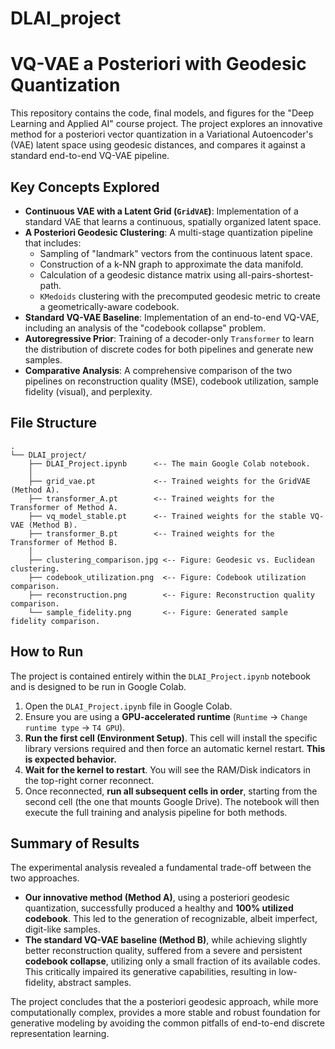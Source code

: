 # DLAI_project

# VQ-VAE a Posteriori with Geodesic Quantization

This repository contains the code, final models, and figures for the "Deep Learning and Applied AI" course project. The project explores an innovative method for a posteriori vector quantization in a Variational Autoencoder's (VAE) latent space using geodesic distances, and compares it against a standard end-to-end VQ-VAE pipeline.

## Key Concepts Explored

* **Continuous VAE with a Latent Grid (`GridVAE`)**: Implementation of a standard VAE that learns a continuous, spatially organized latent space.
* **A Posteriori Geodesic Clustering**: A multi-stage quantization pipeline that includes:
    * Sampling of "landmark" vectors from the continuous latent space.
    * Construction of a k-NN graph to approximate the data manifold.
    * Calculation of a geodesic distance matrix using all-pairs-shortest-path.
    * `KMedoids` clustering with the precomputed geodesic metric to create a geometrically-aware codebook.
* **Standard VQ-VAE Baseline**: Implementation of an end-to-end VQ-VAE, including an analysis of the "codebook collapse" problem.
* **Autoregressive Prior**: Training of a decoder-only `Transformer` to learn the distribution of discrete codes for both pipelines and generate new samples.
* **Comparative Analysis**: A comprehensive comparison of the two pipelines on reconstruction quality (MSE), codebook utilization, sample fidelity (visual), and perplexity.

## File Structure

```
.
└── DLAI_project/
    ├── DLAI_Project.ipynb      <-- The main Google Colab notebook.
    │
    ├── grid_vae.pt             <-- Trained weights for the GridVAE (Method A).
    ├── transformer_A.pt        <-- Trained weights for the Transformer of Method A.
    ├── vq_model_stable.pt      <-- Trained weights for the stable VQ-VAE (Method B).
    ├── transformer_B.pt        <-- Trained weights for the Transformer of Method B.
    │
    ├── clustering_comparison.jpg <-- Figure: Geodesic vs. Euclidean clustering.
    ├── codebook_utilization.png  <-- Figure: Codebook utilization comparison.
    ├── reconstruction.png        <-- Figure: Reconstruction quality comparison.
    └── sample_fidelity.png       <-- Figure: Generated sample fidelity comparison.
```

## How to Run

The project is contained entirely within the `DLAI_Project.ipynb` notebook and is designed to be run in Google Colab.

1.  Open the `DLAI_Project.ipynb` file in Google Colab.
2.  Ensure you are using a **GPU-accelerated runtime** (`Runtime` -> `Change runtime type` -> `T4 GPU`).
3.  **Run the first cell (Environment Setup)**. This cell will install the specific library versions required and then force an automatic kernel restart. **This is expected behavior.**
4.  **Wait for the kernel to restart**. You will see the RAM/Disk indicators in the top-right corner reconnect.
5.  Once reconnected, **run all subsequent cells in order**, starting from the second cell (the one that mounts Google Drive). The notebook will then execute the full training and analysis pipeline for both methods.

## Summary of Results

The experimental analysis revealed a fundamental trade-off between the two approaches.
* **Our innovative method (Method A)**, using a posteriori geodesic quantization, successfully produced a healthy and **100% utilized codebook**. This led to the generation of recognizable, albeit imperfect, digit-like samples.
* **The standard VQ-VAE baseline (Method B)**, while achieving slightly better reconstruction quality, suffered from a severe and persistent **codebook collapse**, utilizing only a small fraction of its available codes. This critically impaired its generative capabilities, resulting in low-fidelity, abstract samples.

The project concludes that the a posteriori geodesic approach, while more computationally complex, provides a more stable and robust foundation for generative modeling by avoiding the common pitfalls of end-to-end discrete representation learning.
